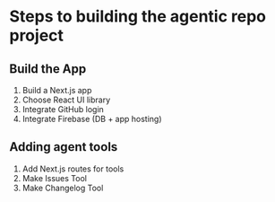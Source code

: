 # Steps to building the agentic repo project

## Build the App

1. Build a Next.js app
2. Choose React UI library
3. Integrate GitHub login
4. Integrate Firebase (DB + app hosting)

## Adding agent tools

1. Add Next.js routes for tools
2. Make Issues Tool
3. Make Changelog Tool
